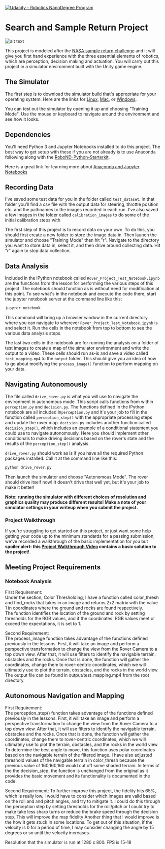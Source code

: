 [//]: # (Image References)
[image_0]: ./misc/rover_image.jpg
[![Udacity - Robotics NanoDegree Program](https://s3-us-west-1.amazonaws.com/udacity-robotics/Extra+Images/RoboND_flag.png)](https://www.udacity.com/robotics)
# Search and Sample Return Project


![alt text][image_0]

This project is modeled after the [NASA sample return challenge](https://www.nasa.gov/directorates/spacetech/centennial_challenges/sample_return_robot/index.html) and it will give you first hand experience with the three essential elements of robotics, which are perception, decision making and actuation.  You will carry out this project in a simulator environment built with the Unity game engine.  

## The Simulator
The first step is to download the simulator build that's appropriate for your operating system.  Here are the links for [Linux](https://s3-us-west-1.amazonaws.com/udacity-robotics/Rover+Unity+Sims/Linux_Roversim.zip), [Mac](	https://s3-us-west-1.amazonaws.com/udacity-robotics/Rover+Unity+Sims/Mac_Roversim.zip), or [Windows](https://s3-us-west-1.amazonaws.com/udacity-robotics/Rover+Unity+Sims/Windows_Roversim.zip).  

You can test out the simulator by opening it up and choosing "Training Mode".  Use the mouse or keyboard to navigate around the environment and see how it looks.

## Dependencies
You'll need Python 3 and Jupyter Notebooks installed to do this project.  The best way to get setup with these if you are not already is to use Anaconda following along with the [RoboND-Python-Starterkit](https://github.com/ryan-keenan/RoboND-Python-Starterkit).


Here is a great link for learning more about [Anaconda and Jupyter Notebooks](https://classroom.udacity.com/courses/ud1111)

## Recording Data
I've saved some test data for you in the folder called `test_dataset`.  In that folder you'll find a csv file with the output data for steering, throttle position etc. and the pathnames to the images recorded in each run.  I've also saved a few images in the folder called `calibration_images` to do some of the initial calibration steps with.  

The first step of this project is to record data on your own.  To do this, you should first create a new folder to store the image data in.  Then launch the simulator and choose "Training Mode" then hit "r".  Navigate to the directory you want to store data in, select it, and then drive around collecting data.  Hit "r" again to stop data collection.

## Data Analysis
Included in the IPython notebook called `Rover_Project_Test_Notebook.ipynb` are the functions from the lesson for performing the various steps of this project.  The notebook should function as is without need for modification at this point.  To see what's in the notebook and execute the code there, start the jupyter notebook server at the command line like this:

```sh
jupyter notebook
```

This command will bring up a browser window in the current directory where you can navigate to wherever `Rover_Project_Test_Notebook.ipynb` is and select it.  Run the cells in the notebook from top to bottom to see the various data analysis steps.  

The last two cells in the notebook are for running the analysis on a folder of test images to create a map of the simulator environment and write the output to a video.  These cells should run as-is and save a video called `test_mapping.mp4` to the `output` folder.  This should give you an idea of how to go about modifying the `process_image()` function to perform mapping on your data.  

## Navigating Autonomously
The file called `drive_rover.py` is what you will use to navigate the environment in autonomous mode.  This script calls functions from within `perception.py` and `decision.py`.  The functions defined in the IPython notebook are all included in`perception.py` and it's your job to fill in the function called `perception_step()` with the appropriate processing steps and update the rover map. `decision.py` includes another function called `decision_step()`, which includes an example of a conditional statement you could use to navigate autonomously.  Here you should implement other conditionals to make driving decisions based on the rover's state and the results of the `perception_step()` analysis.

`drive_rover.py` should work as is if you have all the required Python packages installed. Call it at the command line like this:

```sh
python drive_rover.py
```  

Then launch the simulator and choose "Autonomous Mode".  The rover should drive itself now!  It doesn't drive that well yet, but it's your job to make it better!  

**Note: running the simulator with different choices of resolution and graphics quality may produce different results!  Make a note of your simulator settings in your writeup when you submit the project.**

### Project Walkthrough
If you're struggling to get started on this project, or just want some help getting your code up to the minimum standards for a passing submission, we've recorded a walkthrough of the basic implementation for you but **spoiler alert: this [Project Walkthrough Video](https://www.youtube.com/watch?v=oJA6QHDPdQw) contains a basic solution to the project!**.


## Meeting Project Requirements

### Notebook Analysis
First Requirement:   
Under the section, Color Thresholding, I have a function called color_thresh and find_rocks that takes in an image and returns 2x2 matrix with the value 1 in coordinates where the ground and rocks are found respectively.  
The function identifies the location of the ground and rock by setting thresholds for the RGB values, and if the coordinates' RGB values meet or exceed the expectations, it is set to 1.

Second Requirement:  
The process_image function takes advantage of the functions defined previously in the lessons. First, it will take an image and  perform a perspective transformation to change the view from the Rover Camera to a top down view. After that, it will use filters to identify the navigable terrain, obstacles and the rocks. Once that is done, the function will gather the coordinates, change them to rover-centric coordinates, which we will ultimately use to plot the terrain, obstacles, and the rocks in the world view.
The output file can be found in output/test_mapping.mp4 from the root directory.

## Autonomous Navigation and Mapping
First Requirement:  
The perception_step() function takes advantage of the functions defined previously in the lessons. First, it will take an image and  perform a perspective transformation to change the view from the Rover Camera to a top down view. After that, it will use filters to identify the navigable terrain, obstacles and the rocks. Once that is done, the function will gather the coordinates, change them to rover-centric coordinates, which we will ultimately use to plot the terrain, obstacles, and the rocks in the world view. To determine the best angle to move, this function uses polar coordinates based on the navigable terrain of the filtered image. I have also adjusted threshold values of the navigable terrain in color_thresh because the previous value of 160,160,160 would cut off some shaded terrain.
In terms of the the decision_step, the function is unchanged from the original as it provides the basic movement and its functionality is documented in the code.  

Second Requirement:
To further improve this project, the fidelity hits 65%, which is really low. I would have to consider which images are valid based on the roll and and pitch angles, and try to mitigate it. I could do this through the perception step by setting thresholds for the roll/pitch or I could try to make take less sharp turns or reduce the brake speed through the decision step. This will improve the map fidelity
Another thing that I would improve is the how it gets stuck in some locations. To get out of this situation, if the velocity is 0 for a period of time, I may consider changing the angle by 15 degrees or so until the velocity increases.

Resolution that the simulator is run at 1280 x 800. FPS is 15-18
